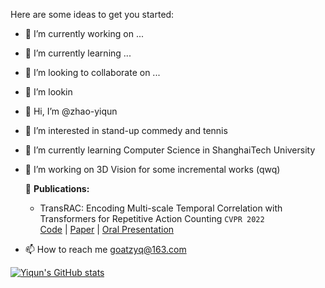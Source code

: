
Here are some ideas to get you started:

- 🔭 I’m currently working on ...
- 🌱 I’m currently learning ...
- 👯 I’m looking to collaborate on ...
- 🤔 I’m lookin

- 👋 Hi, I’m @zhao-yiqun

- 👀 I’m interested in stand-up commedy and tennis

- 🌱 I’m currently learning Computer Science in ShanghaiTech University

- 💞️ I’m working on 3D Vision for some incremental works (qwq)

  🌱 **Publications:**

  * TransRAC: Encoding Multi-scale Temporal Correlation with Transformers for Repetitive Action Counting `CVPR 2022`   
    [Code](https://github.com/SvipRepetitionCounting/TransRAC) | [Paper](https://arxiv.org/abs/2204.01018) | [Oral Presentation](https://www.youtube.com/watch?v=SFpUS9mHHpk)

- 📫 How to reach me goatzyq@163.com

[![Yiqun's GitHub stats](https://github-readme-stats.vercel.app/api?username=zhao-yiqun)](https://github.com/anuraghazra/github-readme-stats)

<!---
zhao-yiqun/zhao-yiqun is a ✨ special ✨ repository because its `README.md` (this file) appears on your GitHub profile.
You can click the Preview link to take a look at your changes.
--->
